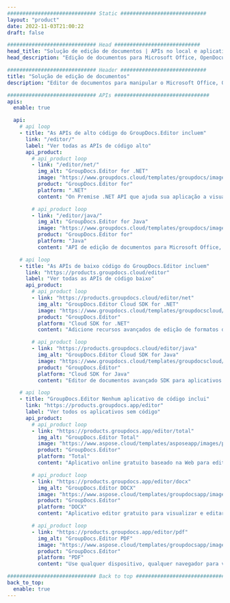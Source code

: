```yaml
---
############################# Static ############################
layout: "product"
date: 2022-11-03T21:00:22
draft: false

############################# Head ############################
head_title: "Solução de edição de documentos | APIs no local e aplicativos gratuitos"
head_description: "Edição de documentos para Microsoft Office, OpenDocument, PDF e outros formatos de arquivo usando APIs locais ou use o aplicativo Online Document Editor."

############################# Header ############################
title: "Solução de edição de documentos"
description: "Editor de documentos para manipular o Microsoft Office, OpenOffice, PDF, HTML e outros formatos de arquivo de documento."

############################# APIs ###############################
apis:
  enable: true

  api:
    # api loop
    - title: "As APIs de alto código do GroupDocs.Editor incluem"
      link: "/editor/"
      label: "Ver todas as APIs de código alto"
      api_product:
        # api_product loop
        - link: "/editor/net/"
          img_alt: "GroupDocs.Editor for .NET"
          image: "https://www.groupdocs.cloud/templates/groupdocs/images/product-logos/groupdocs-editor-net.png"
          product: "GroupDocs.Editor for"
          platform: ".NET"
          content: "On Premise .NET API que ajuda sua aplicação a visualizar, editar e então converter documentos."

        # api_product loop
        - link: "/editor/java/"
          img_alt: "GroupDocs.Editor for Java"
          image: "https://www.groupdocs.cloud/templates/groupdocs/images/product-logos/groupdocs-editor-java.png"
          product: "GroupDocs.Editor for"
          platform: "Java"
          content: "API de edição de documentos para Microsoft Office, OpenOffice, HTML e outros documentos para manipular em seus aplicativos baseados em Java."

    # api loop
    - title: "As APIs de baixo código do GroupDocs.Editor incluem"
      link: "https://products.groupdocs.cloud/editor"
      label: "Ver todas as APIs de código baixo"
      api_product:
        # api_product loop
        - link: "https://products.groupdocs.cloud/editor/net"
          img_alt: "GroupDocs.Editor Cloud SDK for .NET"
          image: "https://www.groupdocs.cloud/templates/groupdocscloud/images/sdk/272x272/groupdocs_editor-for-net.png"
          product: "GroupDocs.Editor"
          platform: "Cloud SDK for .NET"
          content: "Adicione recursos avançados de edição de formatos de documentos em aplicativos .NET usando o Cloud SDK para .NET. Edite documentos MS Office, Web e XML."

        # api_product loop
        - link: "https://products.groupdocs.cloud/editor/java"
          img_alt: "GroupDocs.Editor Cloud SDK for Java"
          image: "https://www.groupdocs.cloud/templates/groupdocscloud/images/sdk/272x272/groupdocs_editor-for-java.png"
          product: "GroupDocs.Editor"
          platform: "Cloud SDK for Java"
          content: "Editor de documentos avançado SDK para aplicativos Java para editar formatos de arquivo de documento padrão do setor em qualquer plataforma capaz de chamar APIs REST."

    # api loop
    - title: "GroupDocs.Editor Nenhum aplicativo de código inclui"
      link: "https://products.groupdocs.app/editor"
      label: "Ver todos os aplicativos sem código"
      api_product:
        # api_product loop
        - link: "https://products.groupdocs.app/editor/total"
          img_alt: "GroupDocs.Editor Total"
          image: "https://www.aspose.cloud/templates/asposeapp/images/products/logo/aspose_editor-app.png"
          product: "GroupDocs.Editor"
          platform: "Total"
          content: "Aplicativo online gratuito baseado na Web para editar formatos de arquivo populares do Office e OpenOffice."

        # api_product loop
        - link: "https://products.groupdocs.app/editor/docx"
          img_alt: "GroupDocs.Editor DOCX"
          image: "https://www.aspose.cloud/templates/groupdocsapp/images/products/logo/groupdocs_words-app.png"
          product: "GroupDocs.Editor"
          platform: "DOCX"
          content: "Aplicativo editor gratuito para visualizar e editar documentos do Microsoft Word online."

        # api_product loop
        - link: "https://products.groupdocs.app/editor/pdf"
          img_alt: "GroupDocs.Editor PDF"
          image: "https://www.aspose.cloud/templates/groupdocsapp/images/products/logo/groupdocs_pdf-app.png"
          product: "GroupDocs.Editor"
          platform: "PDF"
          content: "Use qualquer dispositivo, qualquer navegador para visualizar ou editar documentos PDF e XPS."

############################# Back to top ###############################
back_to_top:
  enable: true
---
```

